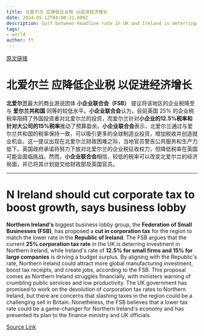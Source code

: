 ```yaml
---
title: 北爱尔兰 应降低企业税 以促进经济增长
date: 2024-05-12T04:00:21.699Z
description: Gulf between headline rate in UK and Ireland is deterring investors, argues Federation of Small Businesses
tags: 
- world
author: ft
---
```


[原文链接](https://ft.com/content/935572c9-ee7f-477b-92a5-dcdc768f6b33)

# **北爱尔兰** 应**降低企业税** 以促进经济增长

**北爱尔兰**最大的商业游说团体 **小企业联合会（FSB）** 提议将该地区的企业税降至与 **爱尔兰共和国** 同等的较低水平。**小企业联合会**认为，目前英国 25% 的企业税税率阻碍了外国投资者对北爱尔兰的投资，而爱尔兰针对**小企业的12.5%税率和针对大公司的15%税率**推动了预算盈余。**小企业联合会**表示，北爱尔兰通过与爱尔兰共和国的税率保持一致，可以吸引更多的全球制造业投资，增加税收并创造就业机会。这一提议出现在北爱尔兰财政困难之际，当地官员警告公共服务和生产力低下。英国政府承诺将努力下放对北爱尔兰的企业税征收权力，但降低税率在英国可能会面临挑战。然而，**小企业联合会**相信，较低的税率可以改变北爱尔兰的经济局面，并已将其计划提交给财政部及英国官员。

---

# N Ireland should cut corporate tax to boost growth, says business lobby

**Northern Ireland's** biggest business lobby group, the **Federation of Small Businesses (FSB)**, has proposed a **cut in corporation tax** for the region to match the lower rate in the **Republic of Ireland**. The FSB argues that the current **25% corporation tax rate** in the UK is deterring investment in Northern Ireland, while Ireland's rate of **12.5% for small firms and 15% for large companies** is driving a budget surplus. By aligning with the Republic's rate, Northern Ireland could attract more global manufacturing investment, boost tax receipts, and create jobs, according to the FSB. This proposal comes as Northern Ireland struggles financially, with ministers warning of crumbling public services and low productivity. The UK government has promised to work on the devolution of corporation tax rates to Northern Ireland, but there are concerns that slashing taxes in the region could be a challenging sell in Britain. Nonetheless, the FSB believes that a lower tax rate could be a game-changer for Northern Ireland's economy and has presented its plan to the finance ministry and UK officials.

[Source Link](https://ft.com/content/935572c9-ee7f-477b-92a5-dcdc768f6b33)

